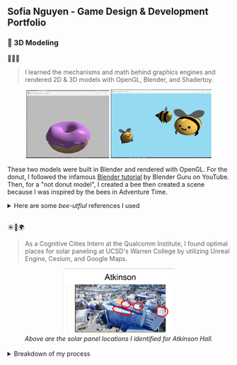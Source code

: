 ## Sofia Nguyen - Game Design & Development Portfolio

### 💫 3D Modeling
🍩🌼🐝
> I learned the mechanisms and math behind graphics engines and rendered 2D & 3D models with OpenGL, Blender, and Shadertoy. 
<div align="center" float="left">
  <img src="/game-design/photos/hw4_donut.png" width="37%" />
  <img src="/game-design/photos/hw4_not_donut.png" width="45%" /> 
</div>

These two models were built in Blender and rendered with OpenGL. For the donut, I followed the infamous [Blender tutorial](https://www.youtube.com/playlist?list=PLjEaoINr3zgEPv5y--4MKpciLaoQYZB1Z) by Blender Guru on YouTube. Then, for a "not donut model", I created a bee then created a scene because I was inspired by the bees in Adventure Time.

<details>
<summary> Here are some <i>bee-utfiul</i> references I used </summary>
<div align="center" float="left">
  <img src="/game-design/photos/bee-adventure-time.gif" width="49%" />
  <img src="/game-design/photos/adventure-time-bee-by-eminentia.jpg" width="22%" /> 
</div>
</details>
<br>

☀️🏢🌍
> As a Cognitive Cities Intern at the Qualcomm Institute, I found optimal places for solar paneling at UCSD's Warren College by utilizing Unreal Engine, Cesium, and Google Maps. 

<div align="center">
  <img src="/game-design/photos/qi-solar-panel-results.png" width="50%">
  <br/>
  <i align="center">Above are the solar panel locations I identified for Atkinson Hall. </i>
</div>
<br>

<details>
<summary> Breakdown of my process </summary>
Isolated with Unreal lighting and raw drone scans before adding on Cesium and Google Maps integretations.
<table>
  <tr>
     <!--======= Jacobs Hall -->
  <td style="vertical-align: top; width: 50%;">
      <h4> 
        Unreal only | Jacobs Hall | Side Angle <br/>
      </h4>
<img src="/game-design/photos/solar-jacobsHall.gif" width="90%">


   </td>
  <td style="vertical-align: top; width: 50%;">
      <h4> 
        Unreal only | Jacobs Hall | Top <br/>
      </h4>
<img src="/game-design/photos/solar-TopWarrenMallField.gif" width="90%">
    
  <!--======= Cesium + Google Maps -->
  <td style="vertical-align: top; width: 50%;">
      <h4> 
        Add on Cesium + Google Maps | 7am - 6pm Light <br/>
      </h4>
    <img src="/game-design/photos/solar-atkinsonRoof.gif" width="90%">
    </td>
</tr>
</details>

> 


